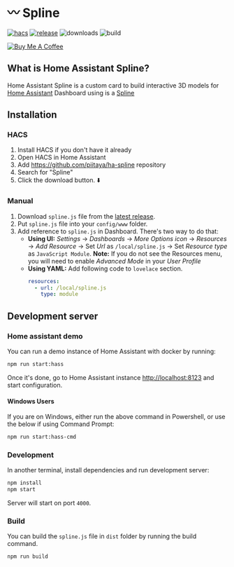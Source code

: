 # 〰️ Spline

[![hacs][hacs-badge]][hacs-url]
[![release][release-badge]][release-url]
![downloads][downloads-badge]
![build][build-badge]

<a href="https://www.buymeacoffee.com/piitaya" target="_blank"><img src="https://www.buymeacoffee.com/assets/img/custom_images/white_img.png" alt="Buy Me A Coffee" style="height: auto !important;width: auto !important;" ></a>

## What is Home Assistant Spline?

Home Assistant Spline is a custom card to build interactive 3D models for [Home Assistant][home-assistant] Dashboard using is a [Spline](spline)

## Installation

### HACS

1. Install HACS if you don't have it already
2. Open HACS in Home Assistant
3. Add https://github.com/piitaya/ha-spline repository
4. Search for "Spline"
5. Click the download button. ⬇️

### Manual

1. Download `spline.js` file from the [latest release][release-url].
2. Put `spline.js` file into your `config/www` folder.
3. Add reference to `spline.js` in Dashboard. There's two way to do that:
   - **Using UI:** _Settings_ → _Dashboards_ → _More Options icon_ → _Resources_ → _Add Resource_ → Set _Url_ as `/local/spline.js` → Set _Resource type_ as `JavaScript Module`.
     **Note:** If you do not see the Resources menu, you will need to enable _Advanced Mode_ in your _User Profile_
   - **Using YAML:** Add following code to `lovelace` section.
     ```yaml
     resources:
       - url: /local/spline.js
         type: module
     ```

## Development server

### Home assistant demo

You can run a demo instance of Home Assistant with docker by running:

```sh
npm run start:hass
```

Once it's done, go to Home Assistant instance [http://localhost:8123](http://localhost:8123) and start configuration.

#### Windows Users

If you are on Windows, either run the above command in Powershell, or use the below if using Command Prompt:

```sh
npm run start:hass-cmd
```

### Development

In another terminal, install dependencies and run development server:

```sh
npm install
npm start
```

Server will start on port `4000`.

### Build

You can build the `spline.js` file in `dist` folder by running the build command.

```sh
npm run build
```

<!-- Badges -->

[hacs-url]: https://github.com/hacs/integration
[hacs-badge]: https://img.shields.io/badge/hacs-default-orange.svg?style=flat-square
[release-badge]: https://img.shields.io/github/v/release/piitaya/ha-spline?style=flat-square
[downloads-badge]: https://img.shields.io/github/downloads/piitaya/ha-spline/total?style=flat-square
[build-badge]: https://img.shields.io/github/actions/workflow/status/piitaya/ha-spline/build.yml?branch=main&style=flat-square

<!-- References -->

[home-assistant]: https://www.home-assistant.io/
[spline]: https://spline.design/
[hacs]: https://hacs.xyz
[release-url]: https://github.com/piitaya/ha-spline/releases
